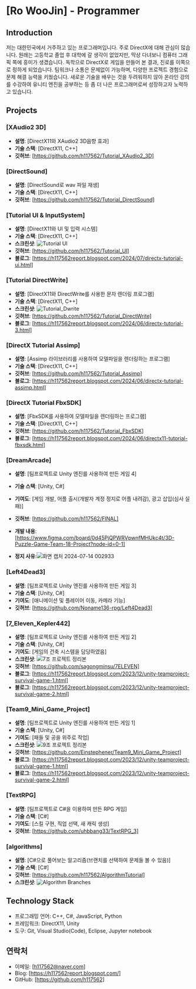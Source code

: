 # [Ro WooJin] - Programmer
 
## Introduction
저는 대한민국에서 거주하고 있는 프로그래머입니다. 주로 DirectX에 대해 관심이 많습니다.
원래는 고등학교 졸업 후 대학에 갈 생각이 없었지만, 막상 다녀보니 컴퓨터 그래픽 쪽에 흥미가 생겼습니다. 독학으로 DirectX로 게임을 만들어 본 결과, 진로를 이쪽으로 정하게 되었습니다. 
팀워크나 소통은 문제없이 가능하며, 다양한 프로젝트 경험으로 문제 해결 능력을 키웠습니다.
새로운 기술을 배우는 것을 두려워하지 않아 온라인 강의를 수강하여 유니티 엔진을 공부하는 등 좀 더 나은 프로그래머로써 성장하고자 노력하고 있습니다.


## Projects


### [XAudio2 3D]
- **설명**: [DirectX11와 XAudio2 3D음향 효과]
- **기술 스택**: [DirectX11, C++]
- **깃허브**: [https://github.com/h117562/Tutorial_XAudio2_3D]


### [DirectSound]
- **설명**: [DirectSound로 wav 파일 재생]
- **기술 스택**: [DirectX11, C++]
- **깃허브**: [https://github.com/h117562/Tutorial_DirectSound]


### [Tutorial UI & InputSystem]
- **설명**: [DirectX11와 UI 및 입력 시스템]
- **기술 스택**: [DirectX11, C++]
- **스크린샷**: ![Tutorial UI](https://github.com/user-attachments/assets/6ccaad66-2417-4c8a-ba22-98371e68e63b)
- **깃허브**: [https://github.com/h117562/Tutorial_UI]
- **블로그**: [https://h117562report.blogspot.com/2024/07/directx-tutorial-ui.html]


### [Tutorial DirectWrite]
- **설명**: [DirectX11와 DirectWrite를 사용한 문자 렌더링 프로그램]
- **기술 스택**: [DirectX11, C++]
- **스크린샷**: ![Tutorial_Dwrite](https://github.com/user-attachments/assets/f75b1c34-ebd9-4460-b7b7-822353b46768)
- **깃허브**: [https://github.com/h117562/Tutorial_DirectWrite]
- **블로그**: [https://h117562report.blogspot.com/2024/06/directx-tutorial-3.html]


### [DirectX Tutorial Assimp]
- **설명**: [Assimp 라이브러리를 사용하여 모델파일을 렌더링하는 프로그램]
- **기술 스택**: [DirectX11, C++]
- **깃허브**: [https://github.com/h117562/Tutorial_Assimp]
- **블로그**: [https://h117562report.blogspot.com/2024/06/directx-tutorial-assimp.html]


### [DirectX Tutorial FbxSDK]
- **설명**: [FbxSDK를 사용하여 모델파일을 렌더링하는 프로그램]
- **기술 스택**: [DirectX11, C++]
- **깃허브**: [https://github.com/h117562/Tutorial_FbxSDK]
- **블로그**: [https://h117562report.blogspot.com/2024/06/directx11-tutorial-fbxsdk.html]


### [DreamArcade]
- **설명**: [팀프로젝트로 Unity 엔진를 사용하여 만든 게임 4]
- **기술 스택**: [Unity, C#]
- **기여도**: [게임 개발, 어플 출시(개발자 계정 정지로 어플 내려감), 광고 삽입(심사 실패)]
- **깃허브**: [https://github.com/h117562/FINAL]
- **개발 내용**: [https://www.figma.com/board/0d45PjQPWRVpwnfMHUkc4t/3D-Puzzle-Game-Team-18-Project?node-id=0-1]

- **정지 사유**:![화면 캡처 2024-07-14 002933](https://github.com/user-attachments/assets/18892014-75cf-43cf-8239-6faa5a6154b5)


### [Left4Dead3]
- **설명**: [팀프로젝트로 Unity 엔진를 사용하여 만든 게임 3]
- **기술 스택**: [Unity, C#]
- **기여도**: [애니메이션 및 플레이어 이동, 카메라 기능]
- **깃허브**: [https://github.com/Noname136-rpg/Left4Dead3]


### [7_Eleven_Kepler442]
- **설명**: [팀프로젝트로 Unity 엔진를 사용하여 만든 게임 2]
- **기술 스택**: [Unity, C#]
- **기여도**: [게임의 건축 시스템을 담당하였음]
- **스크린샷**: ![7조 프로젝트 정리본](https://github.com/user-attachments/assets/ac471c26-f63b-4d4c-80fc-9c80e6ddcde0)
- **깃허브**: [https://github.com/sagongminsu/7ELEVEN]
- **블로그**: [https://h117562report.blogspot.com/2023/12/unity-teamproject-survival-game-1.html]
- **블로그**: [https://h117562report.blogspot.com/2023/12/unity-teamproject-survival-game-2.html]


### [Team9_Mini_Game_Project]
- **설명**: [팀프로젝트로 Unity 엔진를 사용하여 만든 게임 1]
- **기술 스택**: [Unity, C#]
- **기여도**: [패들 및 공을 위주로 작업]
- **스크린샷**: ![9조 프로젝트 정리본](https://github.com/user-attachments/assets/eee4d0f6-c5e6-4212-9019-852d4a0e9e65)
- **깃허브**: [https://github.com/Einstephener/Team9_Mini_Game_Project]
- **블로그**: [https://h117562report.blogspot.com/2023/12/unity-teamproject-survival-game-1.html]
- **블로그**: [https://h117562report.blogspot.com/2023/12/unity-teamproject-survival-game-2.html]


### [TextRPG]
- **설명**: [팀프로젝트로 C#을 이용하여 만든 RPG 게임]
- **기술 스택**: [C#]
- **기여도**: [스킬 구현, 직업 선택, 새 캐릭 생성]
- **깃허브**: [https://github.com/uhbbang33/TextRPG_3]


### [algorithms]
- **설명**: [C#으로 풀어보는 알고리즘(브랜치를 선택하여 문제들 볼 수 있음)]
- **기술 스택**: [C#]
- **깃허브**: [https://github.com/h117562/AlgorithmTutorial]
- **스크린샷**: ![Algorithm Branches](https://github.com/user-attachments/assets/ddce574f-5f1d-4c7d-847f-acf7c93911dd)


## Technology Stack
- 프로그래밍 언어: C++, C#, JavaScript, Python
- 프레임워크: DirectX11, Unity
- 도구: Git, Visual Studio(Code), Eclipse, Jupyter notebook


## 연락처
- 이메일: [h117562@naver.com]
- Blog: [https://h117562report.blogspot.com/]
- GitHub: [https://github.com/h117562]
